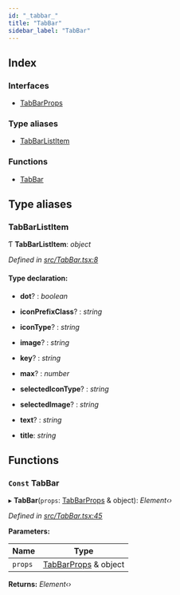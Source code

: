 ```yaml
---
id: "_tabbar_"
title: "TabBar"
sidebar_label: "TabBar"
---
```


## Index

### Interfaces

* [TabBarProps](../interfaces/_tabbar_.tabbarprops.md)

### Type aliases

* [TabBarListItem](_tabbar_.md#tabbarlistitem)

### Functions

* [TabBar](_tabbar_.md#const-tabbar)

## Type aliases

###  TabBarListItem

Ƭ **TabBarListItem**: *object*

*Defined in [src/TabBar.tsx:8](https://github.com/tarojsx/ui/blob/bc31158/src/TabBar.tsx#L8)*

#### Type declaration:

* **dot**? : *boolean*

* **iconPrefixClass**? : *string*

* **iconType**? : *string*

* **image**? : *string*

* **key**? : *string*

* **max**? : *number*

* **selectedIconType**? : *string*

* **selectedImage**? : *string*

* **text**? : *string*

* **title**: *string*

## Functions

### `Const` TabBar

▸ **TabBar**(`props`: [TabBarProps](../interfaces/_tabbar_.tabbarprops.md) & object): *Element‹›*

*Defined in [src/TabBar.tsx:45](https://github.com/tarojsx/ui/blob/bc31158/src/TabBar.tsx#L45)*

**Parameters:**

Name | Type |
------ | ------ |
`props` | [TabBarProps](../interfaces/_tabbar_.tabbarprops.md) & object |

**Returns:** *Element‹›*
